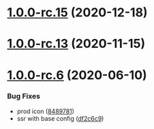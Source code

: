 # [1.0.0-rc.15](https://github.com/docschina/mdpress/compare/v1.0.0-rc.14...v1.0.0-rc.15) (2020-12-18)



# [1.0.0-rc.13](https://github.com/docschina/mdpress/compare/v1.0.0-rc.12...v1.0.0-rc.13) (2020-11-15)



# [1.0.0-rc.6](https://github.com/LinFeng1997/mdpress/compare/v1.0.0-rc.5.6...v1.0.0-rc.6) (2020-06-10)


### Bug Fixes

* prod icon ([8489781](https://github.com/LinFeng1997/mdpress/commit/84897810ed4fc9304a8928e8c236da48fdc0eea0))
* ssr with base config ([df2c6c9](https://github.com/LinFeng1997/mdpress/commit/df2c6c93d4f49816b1aee4422b8ccbd9d5e619a7))



